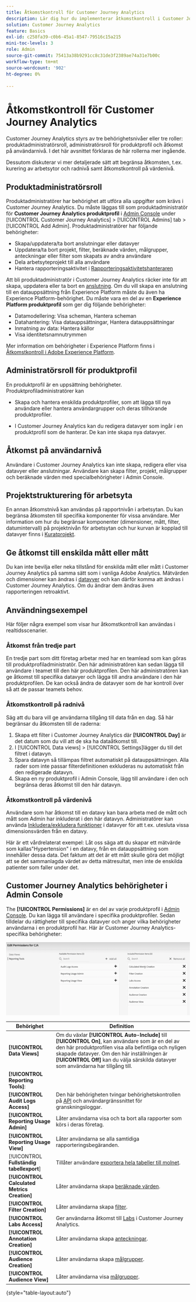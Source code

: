 ```yaml
---
title: Åtkomstkontroll för Customer Journey Analytics
description: Lär dig hur du implementerar åtkomstkontroll i Customer Journey Analytics.
solution: Customer Journey Analytics
feature: Basics
exl-id: c258fa39-c0b6-45a1-8547-79516c15a215
mini-toc-levels: 3
role: Admin
source-git-commit: 75413a38b9291cc8c31de3f2389ae74a31e7b00c
workflow-type: tm+mt
source-wordcount: '902'
ht-degree: 0%

---
```


# Åtkomstkontroll för Customer Journey Analytics

Customer Journey Analytics styrs av tre behörighetsnivåer eller tre roller: produktadministratörsroll, administratörsroll för produktprofil och åtkomst på användarnivå. I det här avsnittet förklaras de här rollerna mer ingående.

Dessutom diskuterar vi mer detaljerade sätt att begränsa åtkomsten, t.ex. kurering av arbetsytor och radnivå samt åtkomstkontroll på värdenivå.

## Produktadministratörsroll

Produktadministratörer har behörighet att utföra alla uppgifter som krävs i Customer Journey Analytics. Du måste läggas till som produktadministratör för **Customer Journey Analytics produktprofil** i [Admin Console](https://adminconsole.adobe.com/enterprise/) under [!UICONTROL Customer Journey Analytics] > [!UICONTROL Admins] tab > [!UICONTROL Add Admin]. Produktadministratörer har följande behörigheter:

* Skapa/uppdatera/ta bort anslutningar eller datavyer
* Uppdatera/ta bort projekt, filter, beräknade värden, målgrupper, anteckningar eller filter som skapats av andra användare
* Dela arbetsyteprojekt till alla användare
* Hantera rapporteringsaktivitet i [Rapporteringsaktivitetshanteraren](/help/reporting-activity-manager/reporting-activity-overview.md)

Att bli produktadministratör i Customer Journey Analytics räcker inte för att skapa, uppdatera eller ta bort en [anslutning](/help/connections/overview.md). Om du vill skapa en anslutning till en datauppsättning från Experience Platform måste du även ha Experience Platform-behörighet. Du måste vara en del av en **Experience Platform produktprofil** som ger dig följande behörigheter:

* Datamodellering: Visa scheman, Hantera scheman
* Datahantering: Visa datauppsättningar, Hantera datauppsättningar
* Inmatning av data: Hantera källor
* Visa identitetsnamnutrymmen

Mer information om behörigheter i Experience Platform finns i [Åtkomstkontroll i Adobe Experience Platform](https://experienceleague.adobe.com/docs/experience-platform/access-control/home.html).

## Administratörsroll för produktprofil

En produktprofil är en uppsättning behörigheter. Produktprofiladministratörer kan

* Skapa och hantera enskilda produktprofiler, som att lägga till nya användare eller hantera användargrupper och deras tillhörande produktprofiler.

* I Customer Journey Analytics kan du redigera datavyer som ingår i en produktprofil som de hanterar. De kan inte skapa nya datavyer.

## Åtkomst på användarnivå

Användare i Customer Journey Analytics kan inte skapa, redigera eller visa datavyer eller anslutningar. Användare kan skapa filter, projekt, målgrupper och beräknade värden med specialbehörigheter i Admin Console.

## Projektstrukturering för arbetsyta

En annan åtkomstnivå kan användas på rapportnivån i arbetsytan. Du kan begränsa åtkomsten till specifika komponenter för vissa användare. Mer information om hur du begränsar komponenter (dimensioner, mått, filter, datumintervall) på projektnivån för arbetsytan och hur kurvan är kopplad till datavyer finns i [Kuratprojekt](/help/analysis-workspace/curate-share/curate.md).

## Ge åtkomst till enskilda mått eller mått

Du kan inte bevilja eller neka tillstånd för enskilda mått eller mått i Customer Journey Analytics på samma sätt som i vanliga Adobe Analytics. Mätvärden och dimensioner kan ändras i [datavyer](/help/data-views/data-views.md) och kan därför komma att ändras i Customer Journey Analytics. Om du ändrar dem ändras även rapporteringen retroaktivt.

## Användningsexempel

Här följer några exempel som visar hur åtkomstkontroll kan användas i realtidsscenarier.

### Åtkomst från tredje part

En tredje part som ditt företag arbetar med har en teamlead som kan göras till produktprofiladministratör. Den här administratören kan sedan lägga till användare i teamet till den här produktprofilen. Den här administratören kan ge åtkomst till specifika datavyer och lägga till andra användare i den här produktprofilen. De kan också ändra de datavyer som de har kontroll över så att de passar teamets behov.

### Åtkomstkontroll på radnivå

Säg att du bara vill ge användarna tillgång till data från en dag. Så här begränsar du åtkomsten till de raderna:

1. Skapa ett filter i Customer Journey Analytics där **[!UICONTROL Day]** är det datum som du vill att de ska ha dataåtkomst till.
1. I [!UICONTROL Data views] > [!UICONTROL Settings]lägger du till det filtret i datavyn.
1. Spara datavyn så tillämpas filtret automatiskt på datauppsättningen. Alla rader som inte passar filterdefinitionen exkluderas nu automatiskt från den redigerade datavyn.
1. Skapa en ny produktprofil i Admin Console, lägg till användare i den och begränsa deras åtkomst till den här datavyn.

### Åtkomstkontroll på värdenivå

Användare som har åtkomst till en datavy kan bara arbeta med de mått och mått som Admin har inkluderat i den här datavyn. Administratörer kan använda [Inkludera/exkludera funktioner](/help/data-views/component-settings/include-exclude-values.md) i datavyer för att t.ex. utesluta vissa dimensionsvärden från en datavy.

Här är ett vårdrelaterat exempel: Låt oss säga att du skapar ett mätvärde som kallas&quot;Hypertension&quot; i en datavy, från en datauppsättning som innehåller dessa data. Det faktum att det är ett mått skulle göra det möjligt att se det sammanlagda värdet av detta mätresultat, men inte de enskilda patienter som faller under det.

## Customer Journey Analytics behörigheter i Admin Console

The **[!UICONTROL Permissions]** är en del av varje produktprofil i [Admin Console](https://adminconsole.adobe.com/enterprise/). Du kan lägga till användare i specifika produktprofiler. Sedan tilldelar du rättigheter till specifika datavyer och anger vilka behörigheter användarna i en produktprofil har. Här är Customer Journey Analytics-specifika behörigheter:

![behörigheter för Admin Console](assets/permissions.png)

| Behörighet | Definition |
| --- | --- |
| **[!UICONTROL Data Views]** | Om du växlar **[!UICONTROL Auto-Include]** till **[!UICONTROL On]**, kan användare som är en del av den här produktprofilen visa alla befintliga och nyligen skapade datavyer. Om den här inställningen är **[!UICONTROL Off]** kan du välja särskilda datavyer som användarna har tillgång till. |
| **[!UICONTROL Reporting Tools]**: |   |
| **[!UICONTROL Audit Logs Access]** | Den här behörigheten tvingar behörighetskontrollen på [API](https://adobe.io/cja-apis/docs/endpoints/auditlogs/) och användargränssnittet för granskningsloggar. |
| **[!UICONTROL Reporting Usage Admin]** | Låter användarna visa och ta bort alla rapporter som körs i deras företag. |
| **[!UICONTROL Reporting Usage View]** | Låter användarna se alla samtidiga rapporteringsbegäranden. |
| [!UICONTROL **Fullständig tabellexport**] | Tillåter användare [exportera hela tabeller till molnet](/help/analysis-workspace/export/export-cloud.md). |
| **[!UICONTROL Calculated Metrics Creation]** | Låter användarna skapa [beräknade värden](/help/components/calc-metrics/calc-metr-overview.md). |
| **[!UICONTROL Filter Creation]** | Låter användarna skapa [filter](/help/components/filters/filters-overview.md). |
| **[!UICONTROL Labs Access]** | Ger användarna åtkomst till [Labs](/help/labs/labs.md) i Customer Journey Analytics. |
| **[!UICONTROL Annotation Creation]** | Låter användarna skapa [anteckningar](/help/components/annotations/overview.md). |
| **[!UICONTROL Audience Creation]** | Låter användarna skapa [målgrupper](/help/components/audiences/audiences-overview.md). |
| **[!UICONTROL Audience View]** | Låter användarna visa [målgrupper](/help/components/audiences/audiences-overview.md). |

{style="table-layout:auto"}

